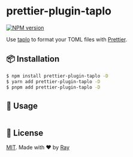 # prettier-plugin-taplo

[![NPM version](https://img.shields.io/npm/v/prettier-plugin-taplo?color=a1b858&label=)](https://www.npmjs.com/package/prettier-plugin-taplo)

Use [taplo](https://taplo.tamasfe.dev) to format your TOML files with [Prettier](https://prettier.io).

## 📦 Installation

```bash
$ npm install prettier-plugin-taplo -D
$ yarn add prettier-plugin-taplo -D
$ pnpm add prettier-plugin-taplo -D
```

## 🚀 Usage

```ts
```

## 📝 License

[MIT](./LICENSE). Made with ❤️ by [Ray](https://github.com/so1ve)
